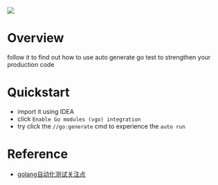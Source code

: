 ![](https://github.com/chenfh5/golang-auto-test-example/workflows/golang-auto-test-example-ci/badge.svg)

# Overview
follow it to find out how to use auto generate go test to strengthen your production code

# Quickstart
- import it using IDEA
- click `Enable Go modules (vgo) integration`
- try click the `//go:generate` cmd to experience the `auto run`

# Reference
- [golang自动化测试关注点](https://chenfh5.github.io/2019/09/04/00_go-test.html)

